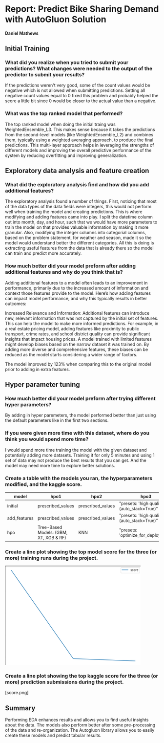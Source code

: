 # Report: Predict Bike Sharing Demand with AutoGluon Solution
#### Daniel Mathews

## Initial Training
### What did you realize when you tried to submit your predictions? What changes were needed to the output of the predictor to submit your results?
If the predictions weren't very good, some of the count values would be negative which is not allowed when submitting predictions. Setting all negative count values equal to 0 fixed this problem and probably helped the score a little bit since 0 would be closer to the actual value than a negative.

### What was the top ranked model that performed?
The top ranked model when doing the initial traing was WeightedEnsemble_L3. This makes sense because it takes the predictions from the second-level models (like WeightedEnsemble_L2) and combines them, typically using a weighted averaging approach, to produce the final predictions. This multi-layer approach helps in leveraging the strengths of different models and improving the overall predictive performance of the system by reducing overfitting and improving generalization.

## Exploratory data analysis and feature creation
### What did the exploratory analysis find and how did you add additional features?
The exploratory analysis found a number of things. First, noticing that most of the data types of the data fields were integers, this would not perform well when training the model and creating predictions. This is where modifying and adding features came into play. I split the datetime column out into month, day, and hour, such that we would have more parameters to train the model on that provides valuable information by making it more granular. Also, modifying the integer columns into categorial columns, based on the problem statement, for weather and season, made it so the model would understand better the different categories. All this is doing is extracting useful features from the data that is already there so the model can train and predict more accurately. 

### How much better did your model preform after adding additional features and why do you think that is?
Adding additional features to a model often leads to an improvement in performance, primarily due to the increased amount of information and context those features provide to the model. Here’s how adding features can impact model performance, and why this typically results in better outcomes:

Increased Relevance and Information: Additional features can introduce new, relevant information that was not captured by the initial set of features. This can help the model to make more informed predictions. For example, in a real estate pricing model, adding features like proximity to public transport, crime rates, and school district quality can provide significant insights that impact housing prices. A model trained with limited features might develop biases based on the narrow dataset it was trained on. By adding more diverse and comprehensive features, these biases can be reduced as the model starts considering a wider range of factors.

The model improved by 123% when comparing this to the original model prior to adding in extra features.

## Hyper parameter tuning
### How much better did your model preform after trying different hyper parameters?
By adding in hyper paremeters, the model performed better than just using the default parameters like in the first two sections. 

### If you were given more time with this dataset, where do you think you would spend more time?
I would spend more time training the model with the given dataset and potentially adding more datasets. Training it for only 5 minutes and using 1 set of data may not produce the best results that you can get. And the model may need more time to explore better solutions.

### Create a table with the models you ran, the hyperparameters modified, and the kaggle score.
|model|hpo1|hpo2|hpo3|score|
|--|--|--|--|--|
|initial|prescribed_values|prescribed_values|"presets: 'high quality' (auto_stack=True)"|1.54332|
|add_features|prescribed_values|prescribed_values|"presets: 'high quality' (auto_stack=True)"|0.56215|
|hpo|Tree-Based Models: (GBM, XT, XGB & RF)|KNN|"presets: 'optimize_for_deployment"|0.58776|

### Create a line plot showing the top model score for the three (or more) training runs during the project.
![train](score.png)


### Create a line plot showing the top kaggle score for the three (or more) prediction submissions during the project.
[score.png]


## Summary
Performing EDA enhances results and allows you to find useful insights about the data. The models also perform better after some pre-processing of the data and re-organization. The Autogluon library allows you to easily create these models and predict tabular results.
